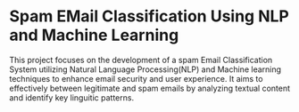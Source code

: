 # Spam EMail Classification Using NLP and Machine Learning

This project focuses on the development of a spam Email Classification System
utilizing Natural Language Processing(NLP) and Machine learning techniques to enhance
email security and user experience. It aims to effectively between legitimate and spam emails
by analyzing textual content and identify key linguitic patterns.
